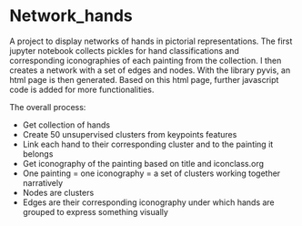 # Network_hands
A project to display networks of hands in pictorial representations.
The first jupyter notebook collects pickles for hand classifications and corresponding iconographies of each painting from the collection. I then creates a network with a set of edges and nodes. With the library pyvis, an html page is then generated. Based on this html page, further javascript code is added for more functionalities.

The overall process:
- Get collection of hands
- Create 50 unsupervised clusters from keypoints features
- Link each hand to their corresponding cluster and to the painting it belongs
- Get iconography of the painting based on title and iconclass.org
- One painting = one iconography = a set of clusters working together narratively
- Nodes are clusters
- Edges are their corresponding iconography under which hands are grouped to express something visually
